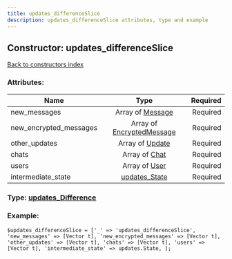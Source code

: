 ```yaml
---
title: updates_differenceSlice
description: updates_differenceSlice attributes, type and example
---
```

## Constructor: updates\_differenceSlice  
[Back to constructors index](index.md)



### Attributes:

| Name     |    Type       | Required |
|----------|:-------------:|---------:|
|new\_messages|Array of [Message](../types/Message.md) | Required|
|new\_encrypted\_messages|Array of [EncryptedMessage](../types/EncryptedMessage.md) | Required|
|other\_updates|Array of [Update](../types/Update.md) | Required|
|chats|Array of [Chat](../types/Chat.md) | Required|
|users|Array of [User](../types/User.md) | Required|
|intermediate\_state|[updates\_State](../types/updates_State.md) | Required|



### Type: [updates\_Difference](../types/updates_Difference.md)


### Example:

```
$updates_differenceSlice = ['_' => 'updates_differenceSlice', 'new_messages' => [Vector t], 'new_encrypted_messages' => [Vector t], 'other_updates' => [Vector t], 'chats' => [Vector t], 'users' => [Vector t], 'intermediate_state' => updates.State, ];
```  

